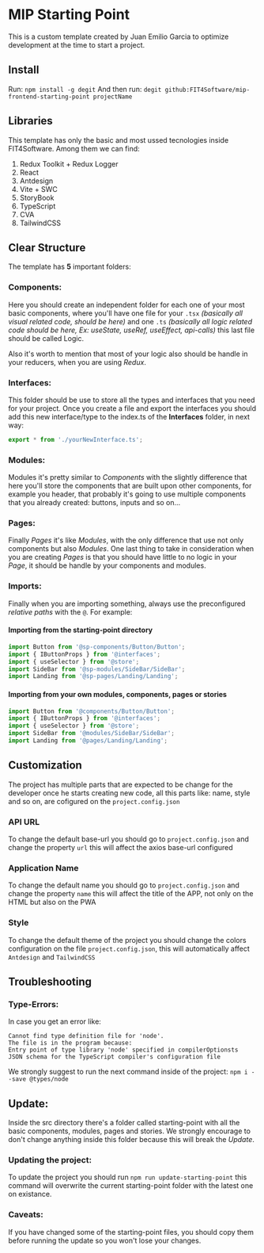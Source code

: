 # MIP Starting Point

This is a custom template created by Juan Emilio Garcia to optimize development at the time to start a project.

## Install

Run: `npm install -g degit`
And then run: `degit github:FIT4Software/mip-frontend-starting-point projectName`

## Libraries

This template has only the basic and most ussed tecnologies inside FIT4Software. Among them we can find:

1. Redux Toolkit + Redux Logger
2. React
3. Antdesign
4. Vite + SWC
5. StoryBook
6. TypeScript
7. CVA
8. TailwindCSS

## Clear Structure

The template has **5** important folders:

### Components:

Here you should create an independent folder for each one of your most basic components, where you'll have one file for your `.tsx` _(basically all visual related code, should be here)_ and one `.ts` _(basically all logic related code should be here, Ex: useState, useRef, useEffect, api-calls)_ this last file should be called Logic.

Also it's worth to mention that most of your logic also should be handle in your reducers, when you are using _Redux_.

### Interfaces:

This folder should be use to store all the types and interfaces that you need for your project.
Once you create a file and export the interfaces you should add this new interface/type to the index.ts of the **Interfaces** folder, in next way:

```typescript
export * from './yourNewInterface.ts';
```

### Modules:

Modules it's pretty similar to _Components_ with the slightly difference that here you'll store the components that are built upon other components, for example you header, that probably it's going to use multiple components that you already created: buttons, inputs and so on...

### Pages:

Finally _Pages_ it's like _Modules_, with the only difference that use not only components but also _Modules_. One last thing to take in consideration when you are creating _Pages_ is that you should have little to no logic in your _Page_, it should be handle by your components and modules.

### Imports:

Finally when you are importing something, always use the preconfigured _relative paths_ with the `@`. For example:

#### Importing from the starting-point directory

```typescript
import Button from '@sp-components/Button/Button';
import { IButtonProps } from '@interfaces';
import { useSelector } from '@store';
import SideBar from '@sp-modules/SideBar/SideBar';
import Landing from '@sp-pages/Landing/Landing';
```

#### Importing from your own modules, components, pages or stories

```typescript
import Button from '@components/Button/Button';
import { IButtonProps } from '@interfaces';
import { useSelector } from '@store';
import SideBar from '@modules/SideBar/SideBar';
import Landing from '@pages/Landing/Landing';
```

## Customization

The project has multiple parts that are expected to be change for the developer once he starts creating new code, all this parts like: name, style and so on, are cofigured on the `project.config.json`

### API URL

To change the default base-url you should go to `project.config.json` and change the property `url` this will affect the axios base-url configured

### Application Name

To change the default name you should go to `project.config.json` and change the property `name` this will affect the title of the APP, not only on the HTML but also on the PWA

### Style

To change the default theme of the project you should change the colors configuration on the file `project.config.json`, this will automatically affect `Antdesign` and `TailwindCSS`

## Troubleshooting

### Type-Errors:

In case you get an error like:

    Cannot find type definition file for 'node'.
    The file is in the program because:
    Entry point of type library 'node' specified in compilerOptionsts
    JSON schema for the TypeScript compiler's configuration file

We strongly suggest to run the next command inside of the project: `npm i --save @types/node`

## Update:

Inside the src directory there's a folder called starting-point with all the basic components, modules, pages and stories. We strongly encourage to don't change anything inside this folder because this will break the _Update_.

### Updating the project:

To update the project you should run `npm run update-starting-point` this command will overwrite the current starting-point folder with the latest one on existance.

### Caveats:

If you have changed some of the starting-point files, you should copy them before running the update so you won't lose your changes.
